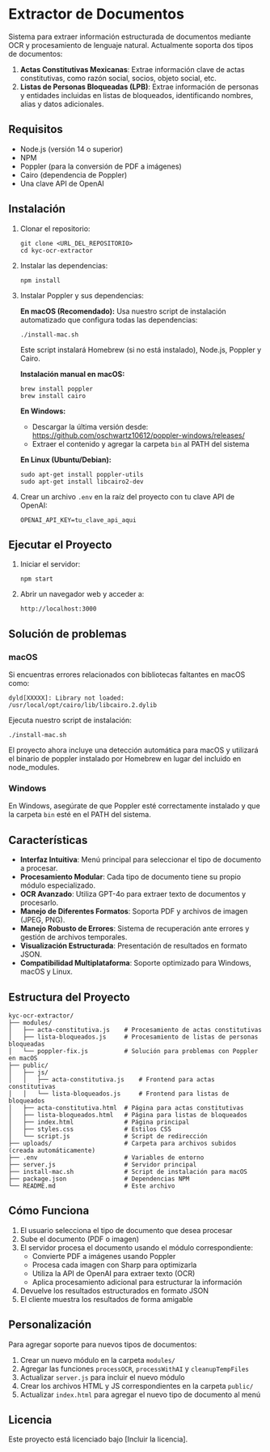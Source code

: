 # Extractor de Documentos

Sistema para extraer información estructurada de documentos mediante OCR y procesamiento de lenguaje natural. Actualmente soporta dos tipos de documentos:

1. **Actas Constitutivas Mexicanas**: Extrae información clave de actas constitutivas, como razón social, socios, objeto social, etc.
2. **Listas de Personas Bloqueadas (LPB)**: Extrae información de personas y entidades incluidas en listas de bloqueados, identificando nombres, alias y datos adicionales.

## Requisitos

- Node.js (versión 14 o superior)
- NPM
- Poppler (para la conversión de PDF a imágenes)
- Cairo (dependencia de Poppler)
- Una clave API de OpenAI

## Instalación

1. Clonar el repositorio:
   ```
   git clone <URL_DEL_REPOSITORIO>
   cd kyc-ocr-extractor
   ```

2. Instalar las dependencias:
   ```
   npm install
   ```

3. Instalar Poppler y sus dependencias:

   **En macOS (Recomendado):**
   Usa nuestro script de instalación automatizado que configura todas las dependencias:
   ```
   ./install-mac.sh
   ```
   Este script instalará Homebrew (si no está instalado), Node.js, Poppler y Cairo.

   **Instalación manual en macOS:**
   ```
   brew install poppler
   brew install cairo
   ```

   **En Windows:**
   - Descargar la última versión desde: https://github.com/oschwartz10612/poppler-windows/releases/
   - Extraer el contenido y agregar la carpeta `bin` al PATH del sistema

   **En Linux (Ubuntu/Debian):**
   ```
   sudo apt-get install poppler-utils
   sudo apt-get install libcairo2-dev
   ```

4. Crear un archivo `.env` en la raíz del proyecto con tu clave API de OpenAI:
   ```
   OPENAI_API_KEY=tu_clave_api_aqui
   ```

## Ejecutar el Proyecto

1. Iniciar el servidor:
   ```
   npm start
   ```

2. Abrir un navegador web y acceder a:
   ```
   http://localhost:3000
   ```

## Solución de problemas

### macOS
Si encuentras errores relacionados con bibliotecas faltantes en macOS como:
```
dyld[XXXXX]: Library not loaded: /usr/local/opt/cairo/lib/libcairo.2.dylib
```

Ejecuta nuestro script de instalación:
```
./install-mac.sh
```

El proyecto ahora incluye una detección automática para macOS y utilizará el binario de poppler instalado por Homebrew en lugar del incluido en node_modules.

### Windows
En Windows, asegúrate de que Poppler esté correctamente instalado y que la carpeta `bin` esté en el PATH del sistema.

## Características

- **Interfaz Intuitiva**: Menú principal para seleccionar el tipo de documento a procesar.
- **Procesamiento Modular**: Cada tipo de documento tiene su propio módulo especializado.
- **OCR Avanzado**: Utiliza GPT-4o para extraer texto de documentos y procesarlo.
- **Manejo de Diferentes Formatos**: Soporta PDF y archivos de imagen (JPEG, PNG).
- **Manejo Robusto de Errores**: Sistema de recuperación ante errores y gestión de archivos temporales.
- **Visualización Estructurada**: Presentación de resultados en formato JSON.
- **Compatibilidad Multiplataforma**: Soporte optimizado para Windows, macOS y Linux.

## Estructura del Proyecto

```
kyc-ocr-extractor/
├── modules/
│   ├── acta-constitutiva.js    # Procesamiento de actas constitutivas
│   ├── lista-bloqueados.js     # Procesamiento de listas de personas bloqueadas
│   └── poppler-fix.js          # Solución para problemas con Poppler en macOS
├── public/
│   ├── js/
│   │   ├── acta-constitutiva.js    # Frontend para actas constitutivas
│   │   └── lista-bloqueados.js     # Frontend para listas de bloqueados
│   ├── acta-constitutiva.html  # Página para actas constitutivas
│   ├── lista-bloqueados.html   # Página para listas de bloqueados
│   ├── index.html              # Página principal
│   ├── styles.css              # Estilos CSS
│   └── script.js               # Script de redirección
├── uploads/                    # Carpeta para archivos subidos (creada automáticamente)
├── .env                        # Variables de entorno
├── server.js                   # Servidor principal
├── install-mac.sh              # Script de instalación para macOS
├── package.json                # Dependencias NPM
└── README.md                   # Este archivo
```

## Cómo Funciona

1. El usuario selecciona el tipo de documento que desea procesar
2. Sube el documento (PDF o imagen)
3. El servidor procesa el documento usando el módulo correspondiente:
   - Convierte PDF a imágenes usando Poppler
   - Procesa cada imagen con Sharp para optimizarla
   - Utiliza la API de OpenAI para extraer texto (OCR)
   - Aplica procesamiento adicional para estructurar la información
4. Devuelve los resultados estructurados en formato JSON
5. El cliente muestra los resultados de forma amigable

## Personalización

Para agregar soporte para nuevos tipos de documentos:

1. Crear un nuevo módulo en la carpeta `modules/`
2. Agregar las funciones `processOCR`, `processWithAI` y `cleanupTempFiles`
3. Actualizar `server.js` para incluir el nuevo módulo
4. Crear los archivos HTML y JS correspondientes en la carpeta `public/`
5. Actualizar `index.html` para agregar el nuevo tipo de documento al menú

## Licencia

Este proyecto está licenciado bajo [Incluir la licencia]. 